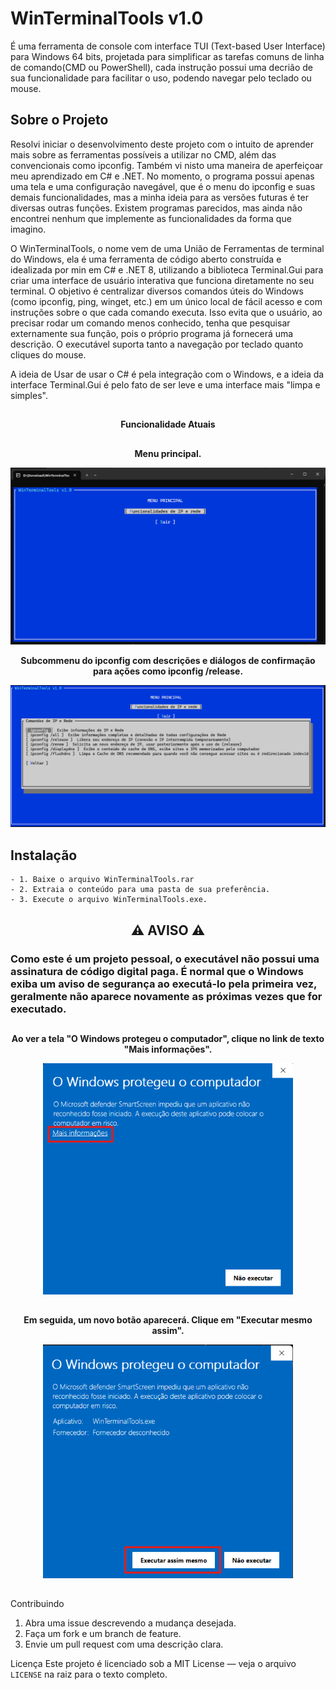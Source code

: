 # WinTerminalTools v1.0

É uma ferramenta de console com interface TUI (Text-based User Interface) para Windows 64 bits, projetada para simplificar as tarefas comuns de linha de comando(CMD ou PowerShell), cada instrução possui uma decrião de sua funcionalidade para facilitar o uso, podendo navegar pelo teclado ou mouse.

##

## Sobre o Projeto

Resolvi iniciar o desenvolvimento deste projeto com o intuito de aprender mais sobre as ferramentas possíveis a utilizar no CMD, além das convencionais como ipconfig. Também vi nisto uma maneira de aperfeiçoar meu aprendizado em C# e .NET. No momento, o programa possui apenas uma tela e uma configuração navegável, que é o menu do ipconfig e suas demais funcionalidades, mas a minha ideia para as versões futuras é ter diversas outras funções. Existem programas parecidos, mas ainda não encontrei nenhum que implemente as funcionalidades da forma que imagino.

O WinTerminalTools, o nome vem de uma União de Ferramentas de terminal do Windows, ela é uma ferramenta de código aberto construída e idealizada por min em C# e .NET 8, utilizando a biblioteca Terminal.Gui para criar uma interface de usuário interativa que funciona diretamente no seu terminal. O objetivo é centralizar diversos comandos úteis do Windows (como ipconfig, ping, winget, etc.) em um único local de fácil acesso e com instruções sobre o que cada comando executa. Isso evita que o usuário, ao precisar rodar um comando menos conhecido, tenha que pesquisar externamente sua função, pois o próprio programa já fornecerá uma descrição. O executável suporta tanto a navegação por teclado quanto cliques do mouse.

A ideia de Usar de usar o C# é pela integração com o Windows, e a ideia da interface Terminal.Gui é pelo fato de ser leve e uma interface mais "limpa e simples". 

##
<p align="center">
   <strong>Funcionalidade Atuais</strong>
</p>

##

<p align="center">
  <strong>Menu principal.</strong>
</p>

![Menu Principal do WinTerminalTools](Resources/menu-principal.png)


<p align="center">
  <strong>Subcommenu do ipconfig com descrições e diálogos de confirmação para ações como ipconfig /release.</strong>
</p>

![Sub Menu IP do WinTerminalTools](Resources/Menu-ip-e-rede.png)   

##

## Instalação 
    - 1. Baixe o arquivo WinTerminalTools.rar
    - 2. Extraia o conteúdo para uma pasta de sua preferência.
    - 3. Execute o arquivo WinTerminalTools.exe.

<h2 align="center">⚠️ AVISO ⚠️</h2>

### Como este é um projeto pessoal, o executável não possui uma assinatura de código digital paga. É normal que o Windows exiba um aviso de segurança ao executá-lo pela primeira vez, geralmente não aparece novamente as próximas vezes que for executado.

##

<p align="center">
  <strong>Ao ver a tela "O Windows protegeu o computador", clique no link de texto "Mais informações".</strong>
</p>

<p align="center">
  <img src="Resources/Windows-protegeu.png" alt="Windows Protegeu" width="400"/>
</p>

##

<p align="center">
  <strong>Em seguida, um novo botão aparecerá. Clique em "Executar mesmo assim".</strong>
</p>


<p align="center">
  <img src="Resources/executar-mesmo-assim.png" alt="Executar mesmo assim" width="400"/>
</p>

##

Contribuindo
1. Abra uma issue descrevendo a mudança desejada.
2. Faça um fork e um branch de feature.
3. Envie um pull request com uma descrição clara.

Licença
Este projeto é licenciado sob a MIT License — veja o arquivo `LICENSE` na raiz para o texto completo.
